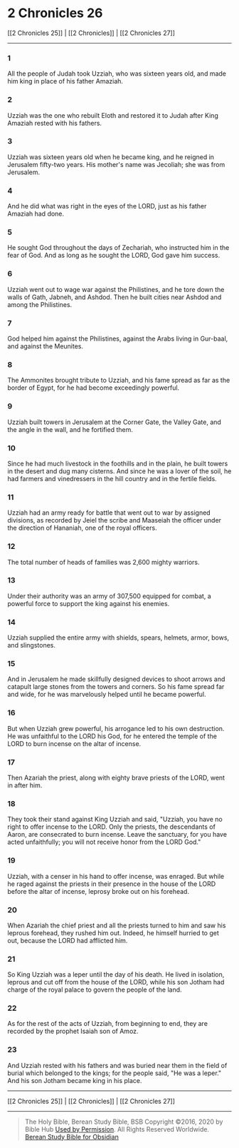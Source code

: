 # 2 Chronicles 26

[[2 Chronicles 25]] | [[2 Chronicles]] | [[2 Chronicles 27]]

---

### 1
All the people of Judah took Uzziah, who was sixteen years old, and made him king in place of his father Amaziah.

### 2
Uzziah was the one who rebuilt Eloth and restored it to Judah after King Amaziah rested with his fathers.

### 3
Uzziah was sixteen years old when he became king, and he reigned in Jerusalem fifty-two years. His mother's name was Jecoliah; she was from Jerusalem.

### 4
And he did what was right in the eyes of the LORD, just as his father Amaziah had done.

### 5
He sought God throughout the days of Zechariah, who instructed him in the fear of God. And as long as he sought the LORD, God gave him success.

### 6
Uzziah went out to wage war against the Philistines, and he tore down the walls of Gath, Jabneh, and Ashdod. Then he built cities near Ashdod and among the Philistines.

### 7
God helped him against the Philistines, against the Arabs living in Gur-baal, and against the Meunites.

### 8
The Ammonites brought tribute to Uzziah, and his fame spread as far as the border of Egypt, for he had become exceedingly powerful.

### 9
Uzziah built towers in Jerusalem at the Corner Gate, the Valley Gate, and the angle in the wall, and he fortified them.

### 10
Since he had much livestock in the foothills and in the plain, he built towers in the desert and dug many cisterns. And since he was a lover of the soil, he had farmers and vinedressers in the hill country and in the fertile fields.

### 11
Uzziah had an army ready for battle that went out to war by assigned divisions, as recorded by Jeiel the scribe and Maaseiah the officer under the direction of Hananiah, one of the royal officers.

### 12
The total number of heads of families was 2,600 mighty warriors.

### 13
Under their authority was an army of 307,500 equipped for combat, a powerful force to support the king against his enemies.

### 14
Uzziah supplied the entire army with shields, spears, helmets, armor, bows, and slingstones.

### 15
And in Jerusalem he made skillfully designed devices to shoot arrows and catapult large stones from the towers and corners. So his fame spread far and wide, for he was marvelously helped until he became powerful.

### 16
But when Uzziah grew powerful, his arrogance led to his own destruction. He was unfaithful to the LORD his God, for he entered the temple of the LORD to burn incense on the altar of incense.

### 17
Then Azariah the priest, along with eighty brave priests of the LORD, went in after him.

### 18
They took their stand against King Uzziah and said, "Uzziah, you have no right to offer incense to the LORD. Only the priests, the descendants of Aaron, are consecrated to burn incense. Leave the sanctuary, for you have acted unfaithfully; you will not receive honor from the LORD God."

### 19
Uzziah, with a censer in his hand to offer incense, was enraged. But while he raged against the priests in their presence in the house of the LORD before the altar of incense, leprosy broke out on his forehead.

### 20
When Azariah the chief priest and all the priests turned to him and saw his leprous forehead, they rushed him out. Indeed, he himself hurried to get out, because the LORD had afflicted him.

### 21
So King Uzziah was a leper until the day of his death. He lived in isolation, leprous and cut off from the house of the LORD, while his son Jotham had charge of the royal palace to govern the people of the land.

### 22
As for the rest of the acts of Uzziah, from beginning to end, they are recorded by the prophet Isaiah son of Amoz.

### 23
And Uzziah rested with his fathers and was buried near them in the field of burial which belonged to the kings; for the people said, "He was a leper." And his son Jotham became king in his place.

---

[[2 Chronicles 25]] | [[2 Chronicles]] | [[2 Chronicles 27]]

---

> The Holy Bible, Berean Study Bible, BSB
> Copyright &copy;2016, 2020 by Bible Hub
> [Used by Permission](https://berean.bible/terms.htm). All Rights Reserved Worldwide.
> [Berean Study Bible for Obsidian](https://github.com/gapmiss/berean-study-bible-for-obsidian)

